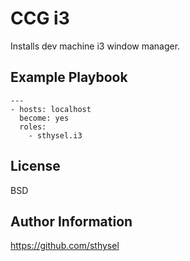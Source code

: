 CCG i3 
======

Installs dev machine i3 window manager.

Example Playbook
----------------

    ---
    - hosts: localhost
      become: yes
      roles:
        - sthysel.i3


License
-------

BSD

Author Information
------------------
https://github.com/sthysel
